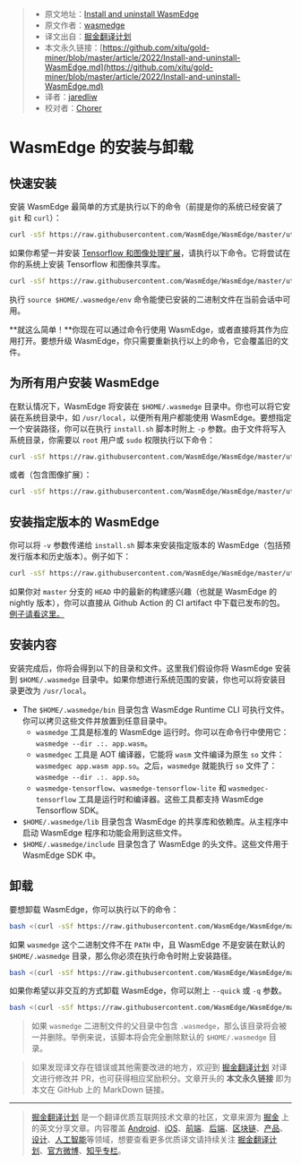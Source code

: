 > * 原文地址：[Install and uninstall WasmEdge](https://wasmedge.org/book/en/start/install.html)
> * 原文作者：[wasmedge](https://wasmedge.org/book/en/)
> * 译文出自：[掘金翻译计划](https://github.com/xitu/gold-miner)
> * 本文永久链接：[https://github.com/xitu/gold-miner/blob/master/article/2022/Install-and-uninstall-WasmEdge.md](https://github.com/xitu/gold-miner/blob/master/article/2022/Install-and-uninstall-WasmEdge.md)
> * 译者：[jaredliw](https://github.com/jaredliw)
> * 校对者：[Chorer](https://github.com/Chorer)

# WasmEdge 的安装与卸载

## 快速安装

安装 WasmEdge 最简单的方式是执行以下的命令（前提是你的系统已经安装了 `git` 和 `curl`）：

```bash
curl -sSf https://raw.githubusercontent.com/WasmEdge/WasmEdge/master/utils/install.sh | bash
```

如果你希望一并安装 [Tensorflow 和图像处理扩展](https://www.secondstate.io/articles/wasi-tensorflow/)，请执行以下命令。它将尝试在你的系统上安装 Tensorflow 和图像共享库。

```bash
curl -sSf https://raw.githubusercontent.com/WasmEdge/WasmEdge/master/utils/install.sh | bash -s -- -e all
```

执行 `source $HOME/.wasmedge/env` 命令能使已安装的二进制文件在当前会话中可用。

**就这么简单！**你现在可以通过命令行使用 WasmEdge，或者直接将其作为应用打开。要想升级 WasmEdge，你只需要重新执行以上的命令，它会覆盖旧的文件。

## 为所有用户安装 WasmEdge

在默认情况下，WasmEdge 将安装在 `$HOME/.wasmedge` 目录中。你也可以将它安装在系统目录中，如 `/usr/local`，以便所有用户都能使用 WasmEdge。要想指定一个安装路径，你可以在执行 `install.sh` 脚本时附上 `-p` 参数。由于文件将写入系统目录，你需要以 `root` 用户或 `sudo` 权限执行以下命令：

```bash
curl -sSf https://raw.githubusercontent.com/WasmEdge/WasmEdge/master/utils/install.sh | bash -s -- -p /usr/local
```

或者（包含图像扩展）：

```bash
curl -sSf https://raw.githubusercontent.com/WasmEdge/WasmEdge/master/utils/install.sh | bash -s -- -e all -p /usr/local
```

## 安装指定版本的 WasmEdge

你可以将 `-v` 参数传递给 `install.sh` 脚本来安装指定版本的 WasmEdge（包括预发行版本和历史版本）。例子如下：

```bash
curl -sSf https://raw.githubusercontent.com/WasmEdge/WasmEdge/master/utils/install.sh | bash -s -- -e all -v 0.9.0-rc.5
```

如果你对 `master` 分支的 `HEAD` 中的最新的构建感兴趣（也就是 WasmEdge 的 nightly 版本），你可以直接从 Github Action 的 CI artifact 中下载已发布的包。[例子请看这里。](https://github.com/WasmEdge/WasmEdge/actions/runs/1521549504#artifacts)

## 安装内容

安装完成后，你将会得到以下的目录和文件。这里我们假设你将 WasmEdge 安装到 `$HOME/.wasmedge` 目录中。如果你想进行系统范围的安装，你也可以将安装目录更改为 `/usr/local`。

* The `$HOME/.wasmedge/bin` 目录包含 WasmEdge Runtime CLI 可执行文件。你可以拷贝这些文件并放置到任意目录中。
  * `wasmedge` 工具是标准的 WasmEdge 运行时。你可以在命令行中使用它：`wasmedge --dir .:. app.wasm`。
  * `wasmedgec` 工具是 AOT 编译器，它能将 `wasm` 文件编译为原生 `so` 文件：`wasmedgec app.wasm app.so`。之后，`wasmedge` 就能执行 `so` 文件了：`wasmedge --dir .:. app.so`。
  * `wasmedge-tensorflow`、`wasmedge-tensorflow-lite` 和 `wasmedgec-tensorflow` 工具是运行时和编译器。这些工具都支持 WasmEdge Tensorflow SDK。
* `$HOME/.wasmedge/lib` 目录包含 WasmEdge 的共享库和依赖库。从主程序中启动 WasmEdge 程序和功能会用到这些文件。
* `$HOME/.wasmedge/include` 目录包含了 WasmEdge 的头文件。这些文件用于 WasmEdge SDK 中。

## 卸载

要想卸载 WasmEdge，你可以执行以下的命令：

```bash
bash <(curl -sSf https://raw.githubusercontent.com/WasmEdge/WasmEdge/master/utils/uninstall.sh)
```

如果 `wasmedge` 这个二进制文件不在 `PATH` 中，且 WasmEdge 不是安装在默认的`$HOME/.wasmedge` 目录，那么你必须在执行命令时附上安装路径。

```bash
bash <(curl -sSf https://raw.githubusercontent.com/WasmEdge/WasmEdge/master/utils/uninstall.sh) -p /path/to/parent/folder
```

如果你希望以非交互的方式卸载 WasmEdge，你可以附上 `--quick` 或 `-q` 参数。

```bash
bash <(curl -sSf https://raw.githubusercontent.com/WasmEdge/WasmEdge/master/utils/uninstall.sh) -q
```

> 如果 `wasmedge` 二进制文件的父目录中包含 `.wasmedge`，那么该目录将会被一并删除。举例来说，该脚本将会完全删除默认的 `$HOME/.wasmedge` 目录。

> 如果发现译文存在错误或其他需要改进的地方，欢迎到 [掘金翻译计划](https://github.com/xitu/gold-miner) 对译文进行修改并 PR，也可获得相应奖励积分。文章开头的 **本文永久链接** 即为本文在 GitHub 上的 MarkDown 链接。

---

> [掘金翻译计划](https://github.com/xitu/gold-miner) 是一个翻译优质互联网技术文章的社区，文章来源为 [掘金](https://juejin.im) 上的英文分享文章。内容覆盖 [Android](https://github.com/xitu/gold-miner#android)、[iOS](https://github.com/xitu/gold-miner#ios)、[前端](https://github.com/xitu/gold-miner#前端)、[后端](https://github.com/xitu/gold-miner#后端)、[区块链](https://github.com/xitu/gold-miner#区块链)、[产品](https://github.com/xitu/gold-miner#产品)、[设计](https://github.com/xitu/gold-miner#设计)、[人工智能](https://github.com/xitu/gold-miner#人工智能)等领域，想要查看更多优质译文请持续关注 [掘金翻译计划](https://github.com/xitu/gold-miner)、[官方微博](http://weibo.com/juejinfanyi)、[知乎专栏](https://zhuanlan.zhihu.com/juejinfanyi)。